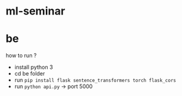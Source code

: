 # ml-seminar

# be
how to run ?
- install python 3
- cd be folder
- run `pip install flask sentence_transformers torch flask_cors`
- run `python api.py` -> port 5000